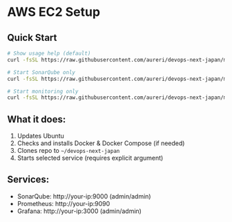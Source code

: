 # AWS EC2 Setup

## Quick Start

```bash
# Show usage help (default)
curl -fsSL https://raw.githubusercontent.com/aureri/devops-next-japan/main/.aws/scripts/setup-ec2.sh | bash

# Start SonarQube only
curl -fsSL https://raw.githubusercontent.com/aureri/devops-next-japan/main/.aws/scripts/setup-ec2.sh | bash -s sonar

# Start monitoring only
curl -fsSL https://raw.githubusercontent.com/aureri/devops-next-japan/main/.aws/scripts/setup-ec2.sh | bash -s monitoring
```

## What it does:
1. Updates Ubuntu
2. Checks and installs Docker & Docker Compose (if needed)
3. Clones repo to `~/devops-next-japan`
4. Starts selected service (requires explicit argument)

## Services:
- SonarQube: http://your-ip:9000 (admin/admin)
- Prometheus: http://your-ip:9090
- Grafana: http://your-ip:3000 (admin/admin) 